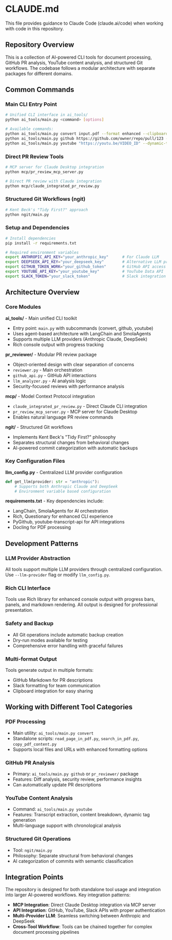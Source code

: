 # CLAUDE.md

This file provides guidance to Claude Code (claude.ai/code) when working with code in this repository.

## Repository Overview

This is a collection of AI-powered CLI tools for document processing, GitHub PR analysis, YouTube content analysis, and structured Git workflows. The codebase follows a modular architecture with separate packages for different domains.

## Common Commands

### Main CLI Entry Point
```bash
# Unified CLI interface in ai_tools/
python ai_tools/main.py <command> [options]

# Available commands:
python ai_tools/main.py convert input.pdf --format enhanced --clipboard
python ai_tools/main.py github https://github.com/owner/repo/pull/123 --target slack --llm-provider anthropic
python ai_tools/main.py youtube "https://youtu.be/VIDEO_ID" --dynamic-tags --target markdown
```

### Direct PR Review Tools
```bash
# MCP server for Claude Desktop integration
python mcp/pr_review_mcp_server.py

# Direct PR review with Claude integration
python mcp/claude_integrated_pr_review.py
```

### Structured Git Workflows (ngit)
```bash
# Kent Beck's "Tidy First?" approach
python ngit/main.py
```

### Setup and Dependencies
```bash
# Install dependencies
pip install -r requirements.txt

# Required environment variables
export ANTHROPIC_API_KEY="your_anthropic_key"      # For Claude LLM
export DEEPSEEK_API_KEY="your_deepseek_key"        # Alternative LLM provider
export GITHUB_TOKEN_WORK="your_github_token"       # GitHub API access
export YOUTUBE_API_KEY="your_youtube_key"          # YouTube Data API
export SLACK_TOKEN="your_slack_token"              # Slack integration
```

## Architecture Overview

### Core Modules

**ai_tools/** - Main unified CLI toolkit
- Entry point: `main.py` with subcommands (convert, github, youtube)
- Uses agent-based architecture with LangChain and SmolaAgents
- Supports multiple LLM providers (Anthropic Claude, DeepSeek)
- Rich console output with progress tracking

**pr_reviewer/** - Modular PR review package
- Object-oriented design with clear separation of concerns
- `reviewer.py` - Main orchestration
- `github_api.py` - GitHub API interactions
- `llm_analyzer.py` - AI analysis logic
- Security-focused reviews with performance analysis

**mcp/** - Model Context Protocol integration
- `claude_integrated_pr_review.py` - Direct Claude CLI integration
- `pr_review_mcp_server.py` - MCP server for Claude Desktop
- Enables natural language PR review commands

**ngit/** - Structured Git workflows
- Implements Kent Beck's "Tidy First?" philosophy
- Separates structural changes from behavioral changes
- AI-powered commit categorization with automatic backups

### Key Configuration Files

**llm_config.py** - Centralized LLM provider configuration
```python
def get_llm(provider: str = "anthropic"):
    # Supports both Anthropic Claude and DeepSeek
    # Environment variable based configuration
```

**requirements.txt** - Key dependencies include:
- LangChain, SmolaAgents for AI orchestration
- Rich, Questionary for enhanced CLI experience
- PyGithub, youtube-transcript-api for API integrations
- Docling for PDF processing

## Development Patterns

### LLM Provider Abstraction
All tools support multiple LLM providers through centralized configuration. Use `--llm-provider` flag or modify `llm_config.py`.

### Rich CLI Interface
Tools use Rich library for enhanced console output with progress bars, panels, and markdown rendering. All output is designed for professional presentation.

### Safety and Backup
- All Git operations include automatic backup creation
- Dry-run modes available for testing
- Comprehensive error handling with graceful failures

### Multi-format Output
Tools generate output in multiple formats:
- GitHub Markdown for PR descriptions
- Slack formatting for team communication
- Clipboard integration for easy sharing

## Working with Different Tool Categories

### PDF Processing
- Main utility: `ai_tools/main.py convert`
- Standalone scripts: `read_page_in_pdf.py`, `search_in_pdf.py`, `copy_pdf_content.py`
- Supports local files and URLs with enhanced formatting options

### GitHub PR Analysis
- Primary: `ai_tools/main.py github` or `pr_reviewer/` package
- Features: Diff analysis, security review, performance insights
- Can automatically update PR descriptions

### YouTube Content Analysis
- Command: `ai_tools/main.py youtube`
- Features: Transcript extraction, content breakdown, dynamic tag generation
- Multi-language support with chronological analysis

### Structured Git Operations
- Tool: `ngit/main.py`
- Philosophy: Separate structural from behavioral changes
- AI categorization of commits with semantic classification

## Integration Points

The repository is designed for both standalone tool usage and integration into larger AI-powered workflows. Key integration patterns:

- **MCP Integration**: Direct Claude Desktop integration via MCP server
- **API Integration**: GitHub, YouTube, Slack APIs with proper authentication
- **Multi-Provider LLM**: Seamless switching between Anthropic and DeepSeek
- **Cross-Tool Workflow**: Tools can be chained together for complex document processing pipelines